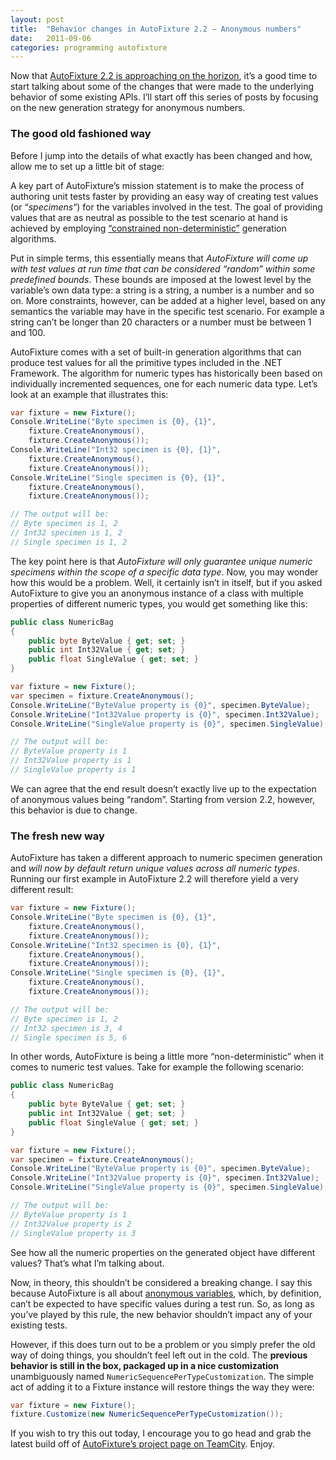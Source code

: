 ```yaml
---
layout: post
title:  "Behavior changes in AutoFixture 2.2 – Anonymous numbers"
date:   2011-09-06
categories: programming autofixture
---
```


Now that [AutoFixture 2.2 is approaching on the horizon][1], it’s a good time to start talking about some of the changes that were made to the underlying behavior of some existing APIs. I’ll start off this series of posts by focusing on the new generation strategy for anonymous numbers.

### The good old fashioned way

Before I jump into the details of what exactly has been changed and how, allow me to set up a little bit of stage:

<div class="note">
<p>
<i class="fa fa-book fa-2x pull-left"></i>
A key part of AutoFixture’s mission statement is to make the process of authoring unit tests faster by providing an easy way of creating test values (or “<em>specimens</em>“) for the variables involved in the test. The goal of providing values that are as neutral as possible to the test scenario at hand is achieved by employing <a href="http://blog.ploeh.dk/2009/03/05/ConstrainedNonDeterminism.aspx">“constrained non-deterministic”</a> generation algorithms.
</p>
</div>

Put in simple terms, this essentially means that *AutoFixture will come up with test values at run time that can be considered “random” within some predefined bounds*. These bounds are imposed at the lowest level by the variable’s own data type: a string is a string, a number is a number and so on. More constraints, however, can be added at a higher level, based on any semantics the variable may have in the specific test scenario. For example a string can’t be longer than 20 characters or a number must be between 1 and 100.

AutoFixture comes with a set of built-in generation algorithms that can produce test values for all the primitive types included in the .NET Framework. The algorithm for numeric types has historically been based on individually incremented sequences, one for each numeric data type. Let’s look at an example that illustrates this:

```csharp
var fixture = new Fixture();
Console.WriteLine("Byte specimen is {0}, {1}",
    fixture.CreateAnonymous(),
    fixture.CreateAnonymous());
Console.WriteLine("Int32 specimen is {0}, {1}",
    fixture.CreateAnonymous(),
    fixture.CreateAnonymous());
Console.WriteLine("Single specimen is {0}, {1}",
    fixture.CreateAnonymous(),
    fixture.CreateAnonymous());

// The output will be:
// Byte specimen is 1, 2
// Int32 specimen is 1, 2
// Single specimen is 1, 2
```

The key point here is that *AutoFixture will only guarantee unique numeric specimens within the scope of a specific data type*. Now, you may wonder how this would be a problem. Well, it certainly isn’t in itself, but if you asked AutoFixture to give you an anonymous instance of a class with multiple properties of different numeric types, you would get something like this:

```csharp
public class NumericBag
{
    public byte ByteValue { get; set; }
    public int Int32Value { get; set; }
    public float SingleValue { get; set; }
}

var fixture = new Fixture();
var specimen = fixture.CreateAnonymous();
Console.WriteLine("ByteValue property is {0}", specimen.ByteValue);
Console.WriteLine("Int32Value property is {0}", specimen.Int32Value);
Console.WriteLine("SingleValue property is {0}", specimen.SingleValue);

// The output will be:
// ByteValue property is 1
// Int32Value property is 1
// SingleValue property is 1
```

We can agree that the end result doesn’t exactly live up to the expectation of anonymous values being “random”. Starting from version 2.2, however, this behavior is due to change.

### The fresh new way

AutoFixture has taken a different approach to numeric specimen generation and *will now by default return unique values across all numeric types*. Running our first example in AutoFixture 2.2 will therefore yield a very different result:

```csharp
var fixture = new Fixture();
Console.WriteLine("Byte specimen is {0}, {1}",
    fixture.CreateAnonymous(),
    fixture.CreateAnonymous());
Console.WriteLine("Int32 specimen is {0}, {1}",
    fixture.CreateAnonymous(),
    fixture.CreateAnonymous());
Console.WriteLine("Single specimen is {0}, {1}",
    fixture.CreateAnonymous(),
    fixture.CreateAnonymous());

// The output will be:
// Byte specimen is 1, 2
// Int32 specimen is 3, 4
// Single specimen is 5, 6
```

In other words, AutoFixture is being a little more “non-deterministic” when it comes to numeric test values. Take for example the following scenario:

```csharp
public class NumericBag
{
    public byte ByteValue { get; set; }
    public int Int32Value { get; set; }
    public float SingleValue { get; set; }
}

var fixture = new Fixture();
var specimen = fixture.CreateAnonymous();
Console.WriteLine("ByteValue property is {0}", specimen.ByteValue);
Console.WriteLine("Int32Value property is {0}", specimen.Int32Value);
Console.WriteLine("SingleValue property is {0}", specimen.SingleValue);

// The output will be:
// ByteValue property is 1
// Int32Value property is 2
// SingleValue property is 3
```

See how all the numeric properties on the generated object have different values? That’s what I’m talking about.

Now, in theory, this shouldn’t be considered a breaking change. I say this because AutoFixture is all about [anonymous variables][2], which, by definition, can’t be expected to have specific values during a test run. So, as long as you’ve played by this rule, the new behavior shouldn’t impact any of your existing tests.

However, if this does turn out to be a problem or you simply prefer the old way of doing things, you shouldn’t feel left out in the cold. The **previous behavior is still in the box, packaged up in a nice customization** unambiguously named `NumericSequencePerTypeCustomization`. The simple act of adding it to a Fixture instance will restore things the way they were:

```csharp
var fixture = new Fixture();
fixture.Customize(new NumericSequencePerTypeCustomization());
```

If you wish to try this out today, I encourage you to go head and grab the latest build off of [AutoFixture’s project page on TeamCity][3]. Enjoy.

[1]: http://twitter.com/#!/ploeh/status/109005068581343232
[2]: http://blogs.msdn.com/b/ploeh/archive/2008/11/17/anonymous-variables.aspx
[3]: http://teamcity.codebetter.com/project.html?projectId=AutoFixture
